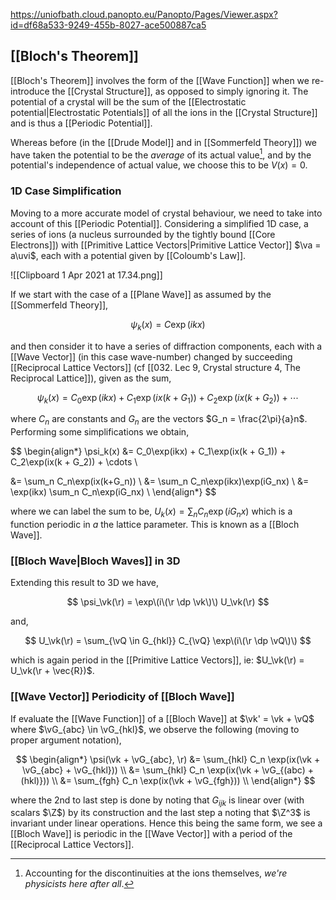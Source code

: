 https://uniofbath.cloud.panopto.eu/Panopto/Pages/Viewer.aspx?id=df68a533-9249-455b-8027-ace500887ca5

## [[Bloch's Theorem]]

[[Bloch's Theorem]] involves the form of the [[Wave Function]] when we re-introduce the [[Crystal Structure]], as opposed to simply ignoring it. The potential of a crystal will be the sum of the [[Electrostatic potential|Electrostatic Potentials]] of all the ions in the [[Crystal Structure]] and is thus a [[Periodic Potential]].

Whereas before (in the [[Drude Model]] and in [[Sommerfeld Theory]]) we have taken the potential to be the *average* of its actual value[^1], and by the potential's independence of actual value, we choose this to be $V(x) = 0$.

[^1]:  Accounting for the discontinuities at the ions themselves, *we're physicists here after all*.

### 1D Case Simplification

Moving to a more accurate model of crystal behaviour, we need to take into account of this [[Periodic Potential]]. Considering a simplified 1D case, a series of ions (a nucleus surrounded by the tightly bound [[Core Electrons]]) with [[Primitive Lattice Vectors|Primitive Lattice Vector]] $\va = a\uvi$, each with a potential given by [[Coloumb's Law]].

![[Clipboard 1 Apr 2021 at 17.34.png]]

If we start with the case of a [[Plane Wave]] as assumed by the [[Sommerfeld Theory]],

$$
\psi_k(x) = C\exp(ikx)
$$

and then consider it to have a series of diffraction components, each with a [[Wave Vector]] (in this case wave-number) changed by succeeding [[Reciprocal Lattice Vectors]] (cf [[032. Lec 9, Crystal structure 4, The Reciprocal Lattice]]), given as the sum,

$$
\psi_k(x) = C_0\exp(ikx) + C_1\exp(ix(k + G_1)) + C_2\exp(ix(k + G_2)) + \cdots
$$

where $C_n$ are constants and $G_n$ are the vectors $G_n = \frac{2\pi}{a}n$. Performing some simplifications we obtain,

$$
\begin{align*}
\psi_k(x)
&= C_0\exp(ikx) + C_1\exp(ix(k + G_1)) + C_2\exp(ix(k + G_2)) + \cdots \\

&= \sum_n C_n\exp(ix(k+G_n)) \\
&= \sum_n C_n\exp(ikx)\exp(iG_nx) \\
&= \exp(ikx) \sum_n C_n\exp(iG_nx) \\
\end{align*}
$$

where we can label the sum to be, $U_k(x)= \sum_n C_n\exp(iG_nx)$ which is a function periodic in $a$ the lattice parameter. This is known as a [[Bloch Wave]].

### [[Bloch Wave|Bloch Waves]] in 3D

Extending this result to 3D we have,

$$
\psi_\vk(\r) = \exp\(i\(\r \dp \vk\)\) U_\vk(\r)
$$

and,

$$
U_\vk(\r) = \sum_{\vQ \in G_{hkl}} C_{\vQ} \exp\(i\(\r \dp \vQ\)\)
$$

which is again period in the [[Primitive Lattice Vectors]], ie: $U_\vk(\r) = U_\vk(\r + \vec{R})$.

### [[Wave Vector]] Periodicity of [[Bloch Wave]]

If evaluate the [[Wave Function]] of a [[Bloch Wave]] at $\vk' = \vk + \vQ$ where $\vG_{abc} \in \vG_{hkl}$, we observe the following (moving to proper argument notation),

$$
\begin{align*}
\psi(\vk + \vG_{abc}, \r)
&= \sum_{hkl} C_n \exp(ix(\vk + \vG_{abc} + \vG_{hkl})) \\
&= \sum_{hkl} C_n \exp(ix(\vk + \vG_{(abc) + (hkl)})) \\
&= \sum_{fgh} C_n \exp(ix(\vk + \vG_{fgh})) \\
\end{align*}
$$

where the 2nd to last step is done by noting that $G_{ijk}$ is linear over (with scalars $\Z$) by its construction and the last step a noting that $\Z^3$ is invariant under linear operations. Hence this being the same form, we see a [[Bloch Wave]] is periodic in the [[Wave Vector]] with a period of the [[Reciprocal Lattice Vectors]].